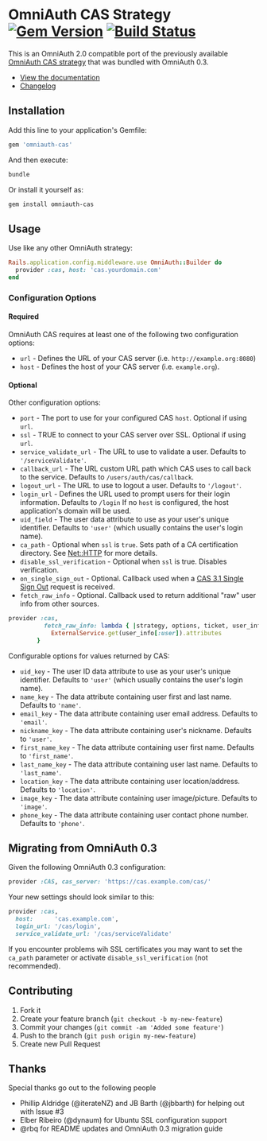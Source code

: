 # OmniAuth CAS Strategy [![Gem Version][version_badge]][version] [![Build Status][github_actions_status]][github_actions]

[version_badge]: https://badge.fury.io/rb/omniauth-cas.svg
[version]: https://badge.fury.io/rb/omniauth-cas
[github_actions]: https://github.com/dlindahl/omniauth-cas/actions
[github_actions_status]: https://github.com/dlindahl/omniauth-cas/actions/workflows/ci.yml/badge.svg
[releases]: https://github.com/dlindahl/omniauth-cas/releases

This is an OmniAuth 2.0 compatible port of the previously available
[OmniAuth CAS strategy][old_omniauth_cas] that was bundled with OmniAuth 0.3.

* [View the documentation][document_up]
* [Changelog][releases]

## Installation

Add this line to your application's Gemfile:

```ruby
gem 'omniauth-cas'
```

And then execute:

```bash
bundle
```

Or install it yourself as:

```bash
gem install omniauth-cas
```

## Usage

Use like any other OmniAuth strategy:

```ruby
Rails.application.config.middleware.use OmniAuth::Builder do
  provider :cas, host: 'cas.yourdomain.com'
end
```

### Configuration Options

#### Required

OmniAuth CAS requires at least one of the following two configuration options:

* `url` - Defines the URL of your CAS server (i.e. `http://example.org:8080`)
* `host` - Defines the host of your CAS server (i.e. `example.org`).

#### Optional

Other configuration options:

* `port` - The port to use for your configured CAS `host`. Optional if using `url`.
* `ssl` - TRUE to connect to your CAS server over SSL. Optional if using `url`.
* `service_validate_url` - The URL to use to validate a user. Defaults to `'/serviceValidate'`.
* `callback_url` - The URL custom URL path which CAS uses to call back to the service.  Defaults to `/users/auth/cas/callback`.
* `logout_url` - The URL to use to logout a user. Defaults to `'/logout'`.
* `login_url` - Defines the URL used to prompt users for their login information. Defaults to `/login` If no `host` is configured, the host application's domain will be used.
* `uid_field` - The user data attribute to use as your user's unique identifier. Defaults to `'user'` (which usually contains the user's login name).
* `ca_path` - Optional when `ssl` is `true`. Sets path of a CA certification directory. See [Net::HTTP][net_http] for more details.
* `disable_ssl_verification` - Optional when `ssl` is true. Disables verification.
* `on_single_sign_out` - Optional. Callback used when a [CAS 3.1 Single Sign Out][sso]
  request is received.
* `fetch_raw_info` - Optional. Callback used to return additional "raw" user
  info from other sources.

```ruby
provider :cas,
          fetch_raw_info: lambda { |strategy, options, ticket, user_info|
            ExternalService.get(user_info[:user]).attributes
        }
```

Configurable options for values returned by CAS:

* `uid_key` - The user ID data attribute to use as your user's unique identifier. Defaults to `'user'` (which usually contains the user's login name).
* `name_key` - The data attribute containing user first and last name.  Defaults to `'name'`.
* `email_key` - The data attribute containing user email address.  Defaults to `'email'`.
* `nickname_key` - The data attribute containing user's nickname.  Defaults to `'user'`.
* `first_name_key` - The data attribute containing user first name.  Defaults to `'first_name'`.
* `last_name_key` - The data attribute containing user last name.  Defaults to `'last_name'`.
* `location_key` - The data attribute containing user location/address.  Defaults to `'location'`.
* `image_key` - The data attribute containing user image/picture.  Defaults to `'image'`.
* `phone_key` - The data attribute containing user contact phone number.  Defaults to `'phone'`.

## Migrating from OmniAuth 0.3

Given the following OmniAuth 0.3 configuration:

```ruby
provider :CAS, cas_server: 'https://cas.example.com/cas/'
```

Your new settings should look similar to this:

```ruby
provider :cas,
  host:      'cas.example.com',
  login_url: '/cas/login',
  service_validate_url: '/cas/serviceValidate'
```

If you encounter problems wih SSL certificates you may want to set the `ca_path` parameter or activate `disable_ssl_verification` (not recommended).

## Contributing

1. Fork it
2. Create your feature branch (`git checkout -b my-new-feature`)
3. Commit your changes (`git commit -am 'Added some feature'`)
4. Push to the branch (`git push origin my-new-feature`)
5. Create new Pull Request

## Thanks

Special thanks go out to the following people

* Phillip Aldridge (@iterateNZ) and JB Barth (@jbbarth) for helping out with Issue #3
* Elber Ribeiro (@dynaum) for Ubuntu SSL configuration support
* @rbq for README updates and OmniAuth 0.3 migration guide

[old_omniauth_cas]: https://github.com/intridea/omniauth/blob/0-3-stable/oa-enterprise/lib/omniauth/strategies/cas.rb
[document_up]: https://dlindahl.github.io/omniauth-cas/
[net_http]: https://ruby-doc.org/stdlib-1.9.3/libdoc/net/http/rdoc/Net/HTTP.html
[sso]: https://wiki.jasig.org/display/CASUM/Single+Sign+Out

